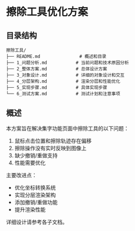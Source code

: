 # 擦除工具优化方案

## 目录结构

```
擦除工具/
├── README.md               # 概述和目录
├── 1_问题分析.md           # 当前问题和技术原因分析
├── 2_整体方案.md           # 总体设计方案
├── 3_对象设计.md           # 详细的对象设计和交互
├── 4_分层架构.md           # 渲染分层和性能优化
├── 5_实现步骤.md           # 具体实现步骤
└── 6_测试方案.md           # 测试计划和注意事项
```

## 概述

本方案旨在解决集字功能页面中擦除工具的以下问题：

1. 鼠标点击位置和擦除轨迹存在偏移
2. 擦除操作没有实时反映到图像上
3. 缺少撤销/重做支持
4. 性能需要优化

主要改进点：

- 优化坐标转换系统
- 实现分层渲染架构
- 添加撤销/重做功能
- 提升渲染性能

详细设计请参考各子文档。

